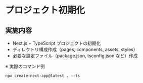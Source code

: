 # プロジェクト初期化

## 実施内容
- Next.js + TypeScript プロジェクトの初期化
- ディレクトリ構成作成（pages, components, assets, styles）
- 必要な設定ファイル（package.json, tsconfig.json など）作成

※ 実際のコマンド例
```
npx create-next-app@latest . --ts
```
